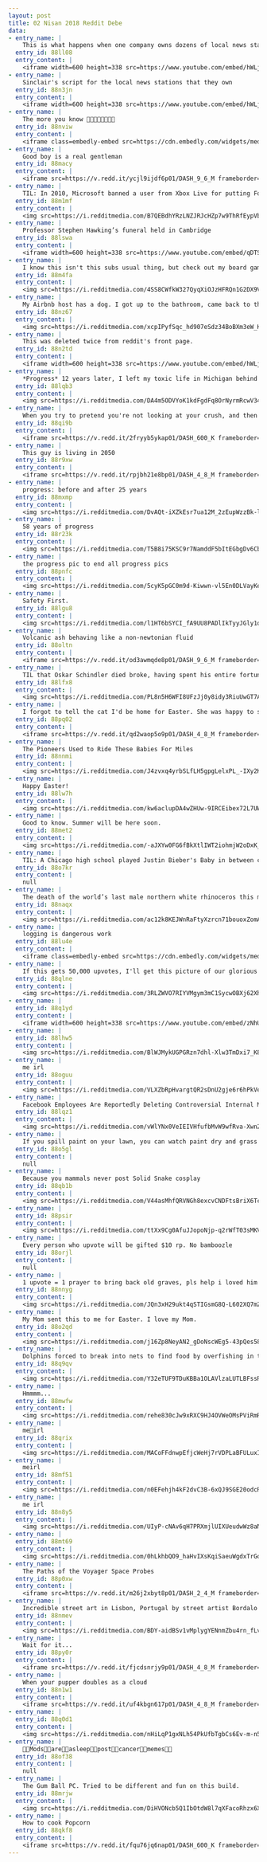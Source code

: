 ```yaml
---
layout: post
title: 02 Nisan 2018 Reddit Debe
data:
- entry_name: |
    This is what happens when one company owns dozens of local news stations
  entry_id: 88ll08
  entry_content: |
    <iframe width=600 height=338 src=https://www.youtube.com/embed/hWLjYJ4BzvI?feature=oembed&enablejsapi=1&enablejsapi=1&enablejsapi=1 frameborder=0 allow=autoplay; encrypted-media allowfullscreen></iframe>
- entry_name: |
    Sinclair's script for the local news stations that they own
  entry_id: 88n3jn
  entry_content: |
    <iframe width=600 height=338 src=https://www.youtube.com/embed/hWLjYJ4BzvI?feature=oembed&enablejsapi=1&enablejsapi=1&enablejsapi=1 frameborder=0 allow=autoplay; encrypted-media allowfullscreen></iframe>
- entry_name: |
    The more you know 🌈🌈🌈🌈🌈🌈🌈🌈
  entry_id: 88nviw
  entry_content: |
    <iframe class=embedly-embed src=https://cdn.embedly.com/widgets/media.html?src=https%3A%2F%2Fgfycat.com%2Fifr%2FBronzeBoringAsianpiedstarling&url=https%3A%2F%2Fgfycat.com%2FBronzeBoringAsianpiedstarling&image=https%3A%2F%2Fthumbs.gfycat.com%2FBronzeBoringAsianpiedstarling-size_restricted.gif&key=522baf40bd3911e08d854040d3dc5c07&type=text%2Fhtml&schema=gfycat width=600 height=600 scrolling=no frameborder=0 allowfullscreen></iframe>
- entry_name: |
    Good boy is a real gentleman
  entry_id: 88macy
  entry_content: |
    <iframe src=https://v.redd.it/ycjl9ijdf6p01/DASH_9_6_M frameborder=0></iframe>
- entry_name: |
    TIL: In 2010, Microsoft banned a user from Xbox Live for putting Fort Gay as his address. When he tried to tell them that Fort Gay actually exists in West Virginia, it took an appeal from the town’s mayor for it to be corrected.
  entry_id: 88m1mf
  entry_content: |
    <img src=https://i.redditmedia.com/B7QEBdhYRzLNZJRJcHZp7w9ThRfEypVb90v0Au-rLo8.jpg?s=6547a1934c88b5a2d29be55c9ca8aa9c frameborder=0>
- entry_name: |
    Professor Stephen Hawking’s funeral held in Cambridge
  entry_id: 88lswa
  entry_content: |
    <iframe width=600 height=338 src=https://www.youtube.com/embed/qDTSIk_xSzU?feature=oembed&enablejsapi=1&enablejsapi=1&enablejsapi=1 frameborder=0 allow=autoplay; encrypted-media allowfullscreen></iframe>
- entry_name: |
    I know this isn't this subs usual thing, but check out my board game collection.
  entry_id: 88m4fa
  entry_content: |
    <img src=https://i.redditmedia.com/4SS8CWfkW327QyqXiOJzHFRQn1G2DX9VeodrATFvhU8.jpg?s=04dc27bca091c09f4c8af783be32fc77 frameborder=0>
- entry_name: |
    My Airbnb host has a dog. I got up to the bathroom, came back to this
  entry_id: 88nz67
  entry_content: |
    <img src=https://i.redditmedia.com/xcpIPyfSqc_hd907eSdz34BoBXm3eW_K8s_tPBb8-dY.jpg?s=2ab2c1372361812075ac6964099a1f38 frameborder=0>
- entry_name: |
    This was deleted twice from reddit's front page.
  entry_id: 88n2td
  entry_content: |
    <iframe width=600 height=338 src=https://www.youtube.com/embed/hWLjYJ4BzvI?feature=oembed&enablejsapi=1&enablejsapi=1&enablejsapi=1 frameborder=0 allow=autoplay; encrypted-media allowfullscreen></iframe>
- entry_name: |
    *Progress* 12 years later, I left my toxic life in Michigan behind and started eating health, it has been a long journey.
  entry_id: 88lqb3
  entry_content: |
    <img src=https://i.redditmedia.com/DA4m5ODVYoK1kdFgdFq8OrNyrmRcwV34L7dueC-rXNo.jpg?s=e63ec7608a7ae57bdf3390d17cd058be frameborder=0>
- entry_name: |
    When you try to pretend you're not looking at your crush, and then eye contact happens.
  entry_id: 88qi9b
  entry_content: |
    <iframe src=https://v.redd.it/2fryyb5ykap01/DASH_600_K frameborder=0></iframe>
- entry_name: |
    This guy is living in 2050
  entry_id: 88r9xw
  entry_content: |
    <iframe src=https://v.redd.it/rpjbh21e8bp01/DASH_4_8_M frameborder=0></iframe>
- entry_name: |
    progress: before and after 25 years
  entry_id: 88mxmp
  entry_content: |
    <img src=https://i.redditmedia.com/DvAQt-iXZkEsr7ua12M_2zEupWzzBk-lBEA39ZsrnbY.jpg?s=912b81935213ea52bf6708af84e318ea frameborder=0>
- entry_name: |
    58 years of progress
  entry_id: 88r23k
  entry_content: |
    <img src=https://i.redditmedia.com/T5B8i75KSC9r7NamddF5bItEGbgDv6CbETP4smCRQJc.jpg?s=9ec5d12245c47f6c25757fde9bc748fc frameborder=0>
- entry_name: |
    the progress pic to end all progress pics
  entry_id: 88pnfc
  entry_content: |
    <img src=https://i.redditmedia.com/5cyK5pGC0m9d-Kiwwn-vl5En0DLVayKe5hzmS1-Yq38.png?s=e8a9b37761e133f1287e8ccad74b71d5 frameborder=0>
- entry_name: |
    Safety First.
  entry_id: 88lgu8
  entry_content: |
    <img src=https://i.redditmedia.com/l1HT6bSYCI_fA9UU8PADlIkTyyJGly1q8PulpFoDE7E.jpg?s=324262473253dfd0e5bd63a9297ba311 frameborder=0>
- entry_name: |
    Volcanic ash behaving like a non-newtonian fluid
  entry_id: 88oltn
  entry_content: |
    <iframe src=https://v.redd.it/od3awmqde8p01/DASH_9_6_M frameborder=0></iframe>
- entry_name: |
    TIL that Oskar Schindler died broke, having spent his entire fortune (equivalent to $14 million) saving Jews from the Nazis. Of the 15 million Jews left alive today, roughly 15,000 of them owe their lives to Schindler. He is the only Nazi buried on Mount Zion.
  entry_id: 88lfx8
  entry_content: |
    <img src=https://i.redditmedia.com/PL8n5H6WFI8UFzJj0y8idy3RiuUwGT7AECxddxWnz7w.jpg?s=ed503bfa9f72107132b53ef74d7c3bc5 frameborder=0>
- entry_name: |
    I forgot to tell the cat I'd be home for Easter. She was happy to see me.
  entry_id: 88pq02
  entry_content: |
    <iframe src=https://v.redd.it/qd2waop5o9p01/DASH_4_8_M frameborder=0></iframe>
- entry_name: |
    The Pioneers Used to Ride These Babies For Miles
  entry_id: 88nnmi
  entry_content: |
    <img src=https://i.redditmedia.com/J4zvxq4yrbSLfLH5gpgLelxPL_-IXy2KC7sGKNo0lKI.jpg?s=2c911107df2c820fbf96db93ecfc82f0 frameborder=0>
- entry_name: |
    Happy Easter!
  entry_id: 88lw7h
  entry_content: |
    <img src=https://i.redditmedia.com/kw6aclupDA4wZHUw-9IRCEibex72L7UW-Ih2NI5eVLM.jpg?s=a9837477e6836a4931ae35941de55c43 frameborder=0>
- entry_name: |
    Good to know. Summer will be here soon.
  entry_id: 88met2
  entry_content: |
    <img src=https://i.redditmedia.com/-aJXYw0FG6fBkXtlIWT2iohmjW2oDxK_TpOKx7579_c.jpg?s=649a70c7e343125f639ac7a464515281 frameborder=0>
- entry_name: |
    TIL: A Chicago high school played Justin Bieber's Baby in between classes in the hallways. As a fundraising technique they made students pay to stop the song. They raised $1,000 in three days.
  entry_id: 88o7kr
  entry_content: |
    null
- entry_name: |
    The death of the world’s last male northern white rhinoceros this month led a Kenyan government official to declare anyone caught possessing ivory should be sentenced to life in prison
  entry_id: 88naqx
  entry_content: |
    <img src=https://i.redditmedia.com/ac12k8KEJWnRaFtyXzrcn71bouoxZomAh4gEDSXPj2k.jpg?s=7b886cfefd374357bd8b6c13294219db frameborder=0>
- entry_name: |
    logging is dangerous work
  entry_id: 88lu4e
  entry_content: |
    <iframe class=embedly-embed src=https://cdn.embedly.com/widgets/media.html?src=https%3A%2F%2Fgfycat.com%2Fifr%2FTiredInformalGnat&url=https%3A%2F%2Fgfycat.com%2FTiredInformalGnat&image=https%3A%2F%2Fthumbs.gfycat.com%2FTiredInformalGnat-size_restricted.gif&key=522baf40bd3911e08d854040d3dc5c07&type=text%2Fhtml&schema=gfycat width=600 height=1067 scrolling=no frameborder=0 allowfullscreen></iframe>
- entry_name: |
    If this gets 50,000 upvotes, I'll get this picture of our glorious Golden God tattooed on my back
  entry_id: 88qlne
  entry_content: |
    <img src=https://i.redditmedia.com/3RLZWVO7RIYVMgym3mC1SycwOBXj62Xhp-JzUJ9IVyo.jpg?s=9225e3f3671ec3ec0b6c1041c6ca7457 frameborder=0>
- entry_name: |
  entry_id: 88q1yd
  entry_content: |
    <iframe width=600 height=338 src=https://www.youtube.com/embed/zNhUk5v3ohE?feature=oembed&enablejsapi=1&enablejsapi=1&enablejsapi=1 frameborder=0 allow=autoplay; encrypted-media allowfullscreen></iframe>
- entry_name: |
  entry_id: 88lhw5
  entry_content: |
    <img src=https://i.redditmedia.com/BlWJMykUGPGRzn7dhl-Xlw3TmDxi7_K8tVkiI7fDKQQ.jpg?s=1715c2ef7f8ebfd36b859bff6ad37f87 frameborder=0>
- entry_name: |
    me irl
  entry_id: 88oguu
  entry_content: |
    <img src=https://i.redditmedia.com/VLXZbRpHvargtQR2sDnU2gje6r6hPkVeR2h9qJcnblk.png?s=13c2166abd5319628f6bb82f7ed86c1c frameborder=0>
- entry_name: |
    Facebook Employees Are Reportedly Deleting Controversial Internal Messages
  entry_id: 88lqz1
  entry_content: |
    <img src=https://i.redditmedia.com/vWlYNx0VeIEIVHfufbMvW9wfRva-Xwn2I8NRChf93eE.jpg?s=bbd2744ef2e1cced2073349d6152b88b frameborder=0>
- entry_name: |
    If you spill paint on your lawn, you can watch paint dry and grass grow at the same time.
  entry_id: 88o5gl
  entry_content: |
    null
- entry_name: |
    Because you mammals never post Solid Snake cosplay
  entry_id: 88qb1b
  entry_content: |
    <img src=https://i.redditmedia.com/V44asMhfQRVNGh8excvCNDFtsBriX6Tc16Huxwj78H4.jpg?s=5dfd6727913293e5c80b918c02513dea frameborder=0>
- entry_name: |
  entry_id: 88psir
  entry_content: |
    <img src=https://i.redditmedia.com/ttXx9Cg0AfuJJopoNjp-q2rWfT03sMKVwWDKS3QdGFU.png?s=0cb808b5475a6a9d7e51f863f2fff803 frameborder=0>
- entry_name: |
    Every person who upvote will be gifted $10 rp. No bamboozle
  entry_id: 88orjl
  entry_content: |
    null
- entry_name: |
    1 upvote = 1 prayer to bring back old graves, pls help i loved him
  entry_id: 88nnyg
  entry_content: |
    <img src=https://i.redditmedia.com/JQn3xH29ukt4qSTIGsmG8Q-L602XQ7mZkqrlGjH6sLc.png?s=019128c03723efd5caf85a8330f3a3a1 frameborder=0>
- entry_name: |
    My Mom sent this to me for Easter. I love my Mom.
  entry_id: 88o2qd
  entry_content: |
    <img src=https://i.redditmedia.com/j16Zp8NeyAN2_gDoNscWEg5-43pQes581AjyW0Zpygw.jpg?s=93a169c1037cb5d75d92ddc2cba5975a frameborder=0>
- entry_name: |
    Dolphins forced to break into nets to find food by overfishing in the Mediterranean, report says
  entry_id: 88q9qv
  entry_content: |
    <img src=https://i.redditmedia.com/Y32eTUF9TDuKBBa1OLAVlzaLUTLBFssR2uqhNJq-c2E.jpg?s=981aa12615eae0e17304b82cbe1b2dbf frameborder=0>
- entry_name: |
    Hmmmm...
  entry_id: 88mwfw
  entry_content: |
    <img src=https://i.redditmedia.com/rehe830cJw9xRXC9HJ4OVWeOMsPViRmRB2dP9SM_2kI.jpg?s=9a58515fd21fd57f2432e7579103f33b frameborder=0>
- entry_name: |
    me🐇irl
  entry_id: 88qrix
  entry_content: |
    <img src=https://i.redditmedia.com/MACoFFdnwpEfjcWeHj7rVDPLaBFULuxIsxrupob11iA.png?s=cd6f700a0bec6e24ff9c5817ffc03897 frameborder=0>
- entry_name: |
    meirl
  entry_id: 88mf51
  entry_content: |
    <img src=https://i.redditmedia.com/n0EFehjh4kF2dvC3B-6xQJ9SGE20odcRhIdYdvXeQxA.jpg?s=3fc8d0fda763abf18976ac45bc03132f frameborder=0>
- entry_name: |
    me irl
  entry_id: 88n8y5
  entry_content: |
    <img src=https://i.redditmedia.com/UIyP-cNAv6qH7PRXmjlUIXUeudwWz8aNL0mCkXlYF4I.jpg?s=d6ef877f1be355ed193bacd397d69278 frameborder=0>
- entry_name: |
  entry_id: 88mt69
  entry_content: |
    <img src=https://i.redditmedia.com/0hLkhbQO9_haHvIXsKqiSaeuWgdxTrGoqBob6doNLh4.jpg?s=2755b8d52387822ce570fc2ada6d5fd2 frameborder=0>
- entry_name: |
    The Paths of the Voyager Space Probes
  entry_id: 88p0xw
  entry_content: |
    <iframe src=https://v.redd.it/m26j2xbyt8p01/DASH_2_4_M frameborder=0></iframe>
- entry_name: |
    Incredible street art in Lisbon, Portugal by street artist Bordalo II
  entry_id: 88nmev
  entry_content: |
    <img src=https://i.redditmedia.com/BDY-aidBSv1vMplygYENnmZbu4rn_fLvrT2scD0y4gk.jpg?s=1e2a2af3f5e81ee860872fcaf6e638b6 frameborder=0>
- entry_name: |
    Wait for it...
  entry_id: 88py0r
  entry_content: |
    <iframe src=https://v.redd.it/fjcdsnrjy9p01/DASH_4_8_M frameborder=0></iframe>
- entry_name: |
    When your pupper doubles as a cloud
  entry_id: 88n1w1
  entry_content: |
    <iframe src=https://v.redd.it/uf4kbgn617p01/DASH_4_8_M frameborder=0></iframe>
- entry_name: |
  entry_id: 88q0d1
  entry_content: |
    <img src=https://i.redditmedia.com/nHiLqP1gxNLh54PkUfbTgbCs6Ev-m-n5d00YdRAPZEc.png?s=020e8d75c6f5dbf54a1efb59dd978508 frameborder=0>
- entry_name: |
    🏳️‍🌈Mods🏳️‍🌈are🏳️‍🌈asleep🏳️‍🌈post🏳️‍🌈cancer🏳️‍🌈memes🏳️‍🌈
  entry_id: 88of38
  entry_content: |
    null
- entry_name: |
    The Gum Ball PC. Tried to be different and fun on this build.
  entry_id: 88mrjw
  entry_content: |
    <img src=https://i.redditmedia.com/DiHVONcb5Q1IbOtdW8l7qXFacoRhzx6XKobh_ypnp7I.jpg?s=bfbedbf2f38824270021244ec3d13698 frameborder=0>
- entry_name: |
    How to cook Popcorn
  entry_id: 88qkf8
  entry_content: |
    <iframe src=https://v.redd.it/fqu76jq6nap01/DASH_600_K frameborder=0></iframe>
---
```

